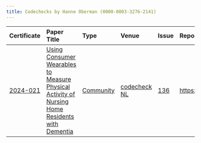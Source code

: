 ```yaml
---
title: Codechecks by Hanne Oberman (0000-0003-3276-2141)
---
```



|Certificate |Paper Title                                                                                    |Type      |Venue        |Issue |Report                                  |Check date |
|:-------|:---------------------------------------------|:------------------|:------------------|:---|:--------------------------|:------------------|
|[2024-021](https://codecheck.org.uk/register/certs/2024-021/)|[Using Consumer Wearables to Measure Physical Activity of Nursing Home Residents with Dementia ](https://doi.org/10.31234/osf.io/mqg86)|[Community](https://codecheck.org.uk/register/venues/communities)|[codecheck NL](https://codecheck.org.uk/register/venues/communities/codecheck_nl)|[136](https://github.com/codecheckers/register/issues/136)|https://doi.org/10.5281/zenodo.14261193 |2024-11-28 |
